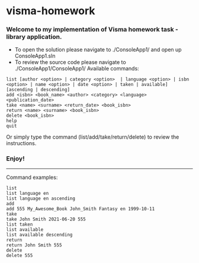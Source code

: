 # visma-homework
### Welcome to my implementation of Visma homework task - library application.
* To open the solution please navigate to ./ConsoleApp1/ and open up ConsoleApp1.sln
* To review the source code please navigate to ./ConsoleApp1/ConsoleApp1/
Available commands:
```
list [author <option> | category <option>  | language <option> | isbn <option> | name <option> | date <option> | taken | available] [ascending | descending]
add <isbn> <book_name> <author> <category> <language> <publication_date> 
take <name> <surname> <return_date> <book_isbn>
return <name> <surname> <book_isbn>
delete <book_isbn>
help
quit
```
Or simply type the command (list/add/take/return/delete) to review the instructions.
### Enjoy!
----------------------------
Command examples:
```
list
list language en
list language en ascending
add
add 555 My_Awesome_Book John_Smith Fantasy en 1999-10-11
take
take John Smith 2021-06-20 555
list taken
list available
list available descending
return
return John Smith 555
delete
delete 555
```